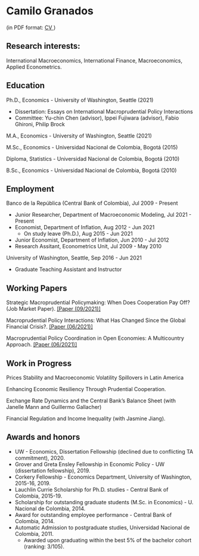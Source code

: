 # Camilo Granados 
(in PDF format: <a href="https://cagranados.github.io/Granados_CV.pdf" target="_blank">CV </a>)

## Research interests:

International Macroeconomics, International Finance, Macroeconomics, Applied Econometrics.

## Education

Ph.D., Economics - University of Washington, Seattle (2021) 
- Dissertation: Essays on International Macroprudential Policy Interactions
- Committee: Yu-chin Chen (advisor), Ippei Fujiwara (advisor), Fabio Ghironi, Philip Brock

M.A., Economics - University of Washington, Seattle (2021)

M.Sc., Economics - Universidad Nacional de Colombia, Bogotá (2015)

Diploma, Statistics - Universidad Nacional de Colombia, Bogotá (2010)

B.Sc., Economics - Universidad Nacional de Colombia, Bogotá (2010)

## Employment

Banco de la República (Central Bank of Colombia), Jul 2009 - Present
- Junior Researcher, Department of Macroeconomic Modeling, Jul 2021 - Present
- Economist, Department of Inflation, Aug 2012 - Jun 2021
    - On study leave (Ph.D.), Aug 2015 - Jun 2021
- Junior Economist, Department of Inflation, Jun 2010 - Jul 2012
- Research Assitant, Econometrics Unit, Jul 2009 - May 2010

University of Washington, Seattle, Sep 2016 - Jun 2021
- Graduate Teaching Assistant and Instructor

## Working Papers

Strategic Macroprudential Policymaking: When Does Cooperation Pay Off? (Job Market Paper). <a href="https://cagranados.github.io/files/papers/DynCoop.pdf" target="_blank"><u>[Paper (09/2021)]</u></a>

Macroprudential Policy Interactions: What Has Changed Since the Global Financial Crisis?. <a href="https://cagranados.github.io/files/papers/MaPCoordFinite.pdf" target="_blank"><u>[Paper (06/2021)]</u></a>

Macroprudential Policy Coordination in Open Economies: A Multicountry Approach.  <a href="https://cagranados.github.io/files/papers/MaPInteractions.pdf"><u>[Paper (06/2021)]</u></a> 

## Work in Progress

Prices Stability and Macroeconomic Volatility Spillovers in Latin America

Enhancing Economic Resiliency Through Prudential Cooperation.

Exchange Rate Dynamics and the Central Bank’s Balance Sheet (with Janelle Mann and Guillermo
Gallacher)

Financial Regulation and Income Inequality (with Jasmine Jiang).

## Awards and honors

- UW - Economics, Dissertation Fellowship (declined due to conflicting TA commitment), 2020.
- Grover and Greta Ensley Fellowship in Economic Policy - UW (dissertation fellowship), 2019.
- Corkery Fellowship - Economics Department, University of Washington, 2015-16, 2019.
- Lauchlin Currie Scholarship for Ph.D. studies - Central Bank of Colombia, 2015-19.
- Scholarship for outstanding graduate students (M.Sc. in Economics) - U. Nacional de Colombia, 2014.
- Award for outstanding employee performance - Central Bank of Colombia, 2014.
- Automatic Admission to postgraduate studies, Universidad Nacional de Colombia, 2011.
    - Awarded upon graduating within the best 5% of the bachelor cohort (ranking: 3/105).
